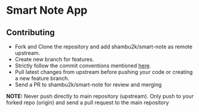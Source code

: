 # Smart Note App

## Contributing
 - Fork and Clone the repository and add shambu2k/smart-note as remote upstream.
 - Create new branch for features.
 - Strictly follow the commit conventions mentioned [here](http://karma-runner.github.io/latest/dev/git-commit-msg.html).
 - Pull latest changes from upstream before pushing your code or creating a new feature branch.
 - Send a PR to shambu2k/smart-note for review and merging

**NOTE:**
Never push directly to main repository (upstream). Only push to your forked repo (origin) and send a pull request to the main repository

